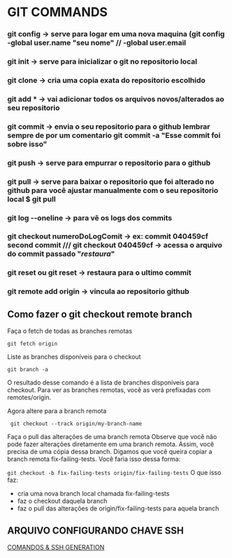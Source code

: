 # GIT COMMANDS

### git config  -> serve para logar em uma nova maquina (git config -global user.name "seu nome" // -global user.email
### git init -> serve para inicializar o git no repositorio local 
### git clone <repository URL> -> cria uma copia exata do repositorio escolhido
### git add * -> vai adicionar todos os arquivos novos/alterados ao seu repositorio
### git commit -> envia o seu repositorio para o github lembrar sempre de por um comentario git commit -a "Esse commit foi sobre isso"
### git push -> serve para empurrar o repositorio para o github 
### git pull  -> serve para baixar o repositorio que foi alterado no github para você ajustar manualmente com o seu repositorio local $ git pull <URL>
### git log --oneline  -> para vê os logs dos commits
### git checkout numeroDoLogComit   -> ex: commit 040459cf second commit /// git checkout 040459cf   -> acessa o arquivo do commit passado "*restaura*"
### git reset <file> ou git reset  -> restaura para o ultimo commit
### git remote add origin <repository URL>  -> vincula ao repositorio github
## Como fazer o git checkout remote branch
<p>Faça o fetch de todas as branches remotas</p> 
<code>git fetch origin</code>
<p>Liste as branches disponíveis para o checkout</p> 
<code>git branch -a</code>
<p>O resultado desse comando é a lista de branches disponíveis para checkout. Para ver as branches remotas, você as verá prefixadas com remotes/origin.</p> 
<p> Agora altere para a branch remota </p>
<code> git checkout --track origin/my-branch-name </code>
<p>Faça o pull das alterações de uma branch remota
Observe que você não pode fazer alterações diretamente em uma branch remota. Assim, você precisa de uma cópia dessa branch. Digamos que você queira copiar a branch remota fix-failing-tests. Você faria isso dessa forma:</p> 
<code>git checkout -b fix-failing-tests origin/fix-failing-tests</code>
O que isso faz:
<ul>
<li>cria uma nova branch local chamada fix-failing-tests</li>
<li>faz o checkout daquela branch</li>
<li>faz o pull das alterações de origin/fix-failing-tests para aquela branch</li>
</ul>




## ARQUIVO CONFIGURANDO CHAVE SSH
<a href=https://docs.google.com/document/d/e/2PACX-1vSIUrYS_BFVGejzUAu7IFVKa7uqsqzjL_QluDWmTLMVVKP5VfGXceTtXMXGxefqs9LDvEDNWcwmjZC6/pub>COMANDOS & SSH GENERATION</a>

